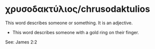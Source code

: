 # χρυσοδακτύλιος/chrusodaktulios
This word describes someone or something. It is an adjective.

* This word describes someone with a gold ring on their finger.

See: James 2:2
